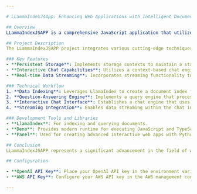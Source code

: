 ```yaml
---

# LLammaIndexJsApp: Enhancing Web Applications with Intelligent Document Indexing

## Overview
LLammaIndexJSAPP is a comprehensive JavaScript application that utilizes the LlamaIndex library to create a highly interactive and intelligent web application. This project focuses on three core functionalities: persistent data storage, interactive chatting, and real-time streaming, making it ideal for applications requiring dynamic content management and retrieval.

## Project Description
The LLammaIndexJSAPP project integrates various cutting-edge techniques to ensure a seamless and efficient user experience in web applications involving substantial data interaction and management. By harnessing the power of LlamaIndex, this app not only responds to user queries but also maintains a consistent state across sessions and dynamically streams content as required.

### Key Features
- **Persistent Storage**: Implements storage contexts to maintain a stable and persistent document index, ensuring data is retained across sessions and can be efficiently retrieved.
- **Interactive Chat Capabilities**: Utilizes a context-based chat engine powered by LlamaIndex, allowing users to interact with the application through a conversational interface.
- **Real-time Data Streaming**: Incorporates streaming functionality to deliver continuous data flow, enhancing the responsiveness and interactivity of the application.

### Technical Workflow
1. **Data Indexing**: Leverages LlamaIndex to create a document index from stored data, facilitating quick and accurate data retrieval.
2. **Question-Answering Engine**: Implements a query engine that processes user inquiries and fetches relevant information from the indexed data.
3. **Interactive Chat Interface**: Establishes a chat engine that uses indexed data to hold intelligent conversations with users, providing them with information and responses based on past interactions.
4. **Streaming Integration**: Enables data streaming within the chat interface, ensuring that users receive real-time updates and responses.

### Development Tools and Libraries
- **LlamaIndex**: For indexing and querying documents.
- **Deno**: Provides modern runtime for executing JavaScript and TypeScript outside the browser.
- **Panel**: Used for creating advanced interactive web apps with Python.

## Conclusion
LLammaIndexJSAPP represents a significant advancement in the field of web application development, particularly in scenarios requiring dynamic content management and sophisticated user interactions. By integrating document indexing, conversational interfaces, and streaming data, this application sets a new standard for what modern web technologies can achieve.

## Configuration

- **OpenAI API Key**: Place your OpenAI API key in the environment variable `OPENAI_API_KEY`.
- **AWS API Key**: Configure your AWS API key in the AWS management console or use it within environment variables as required.

---
```


